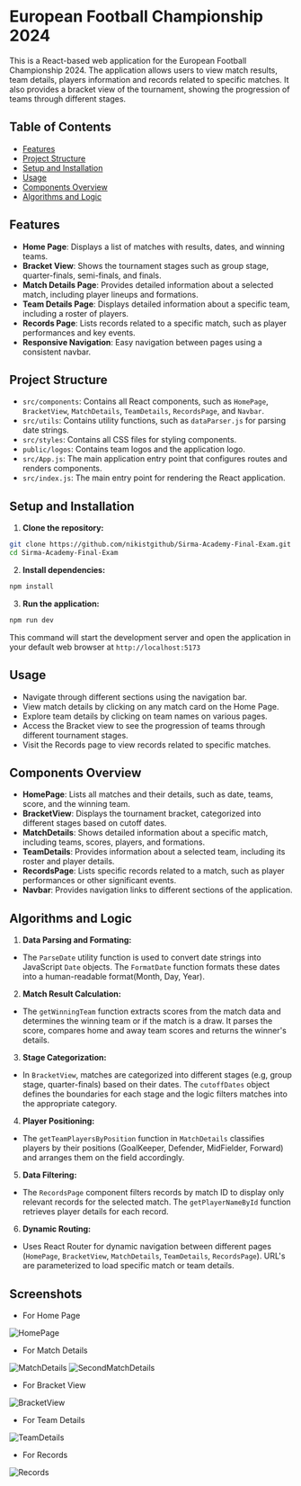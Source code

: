 # European Football Championship 2024

This is a React-based web application for the European Football Championship 2024. The application allows users to view match results, team details, players information and records related to specific matches. It also provides a bracket view of the tournament, showing the progression of teams through different stages.

## Table of Contents

- [Features](#features)
- [Project Structure](#project-structure)
- [Setup and Installation](#setup-and-installation)
- [Usage](#usage)
- [Components Overview](#components-overview)
- [Algorithms and Logic](#algorithms-and-logic)

## Features

- **Home Page**: Displays a list of matches with results, dates, and winning teams.
- **Bracket View**: Shows the tournament stages such as group stage, quarter-finals, semi-finals, and finals.
- **Match Details Page**: Provides detailed information about a selected match, including player lineups and formations.
- **Team Details Page**: Displays detailed information about a specific team, including a roster of players.
- **Records Page**: Lists records related to a specific match, such as player performances and key events.
- **Responsive Navigation**: Easy navigation between pages using a consistent navbar.

## Project Structure

- `src/components`: Contains all React components, such as `HomePage`, `BracketView`, `MatchDetails`, `TeamDetails`, `RecordsPage`, and `Navbar`.
- `src/utils`: Contains utility functions, such as `dataParser.js` for parsing date strings.
- `src/styles`: Contains all CSS files for styling components.
- `public/logos`: Contains team logos and the application logo.
- `src/App.js`: The main application entry point that configures routes and renders components.
- `src/index.js`: The main entry point for rendering the React application.

## Setup and Installation

1. **Clone the repository:**

```bash
git clone https://github.com/nikistgithub/Sirma-Academy-Final-Exam.git
cd Sirma-Academy-Final-Exam
```

2. **Install dependencies:**

```bash
npm install
```

3. **Run the application:**

```bash
npm run dev
```

This command will start the development server and open the application in your default web browser at `http://localhost:5173`

## Usage
- Navigate through different sections using the navigation bar.
- View match details by clicking on any match card on the Home Page.
- Explore team details by clicking on team names on various pages.
- Access the Bracket view to see the progression of teams through different tournament stages.
- Visit the Records page to view records related to specific matches.

## Components Overview
- **HomePage**: Lists all matches and their details, such as date, teams, score, and the winning team.
- **BracketView**: Displays the tournament bracket, categorized into different stages based on cutoff dates.
- **MatchDetails**: Shows detailed information about a specific match, including teams, scores, players, and formations.
- **TeamDetails**: Provides information about a selected team, including its roster and player details.
- **RecordsPage**: Lists specific records related to a match, such as player performances or other significant events.
- **Navbar**: Provides navigation links to different sections of the application.

## Algorithms and Logic

1. **Data Parsing and Formating:**

- The `ParseDate` utility function is used to convert date strings into JavaScript `Date` objects. The `FormatDate` function formats these dates into a human-readable format(Month, Day, Year).

2. **Match Result Calculation:**

- The `getWinningTeam` function extracts scores from the match data and determines the winning team or if the match is a draw. It parses the score, compares home and away team scores and returns the winner's details.

3. **Stage Categorization:**

- In `BracketView`, matches are categorized into different stages (e.g, group stage, quarter-finals) based on their dates. The `cutoffDates` object defines the boundaries for each stage and the logic filters matches into the appropriate category.

4. **Player Positioning:**

- The `getTeamPlayersByPosition` function in `MatchDetails` classifies players by their positions (GoalKeeper, Defender, MidFielder, Forward) and arranges them on the field accordingly.

5. **Data Filtering:**

- The `RecordsPage` component filters records by match ID to display only relevant records for the selected match. The `getPlayerNameById` function retrieves player details for each record.

6. **Dynamic Routing:**

- Uses React Router for dynamic navigation between different pages (`HomePage`, `BracketView`, `MatchDetails`, `TeamDetails`, `RecordsPage`). URL's are parameterized to load specific match or team details. 

## Screenshots

- For Home Page

![HomePage](https://github.com/nikistgithub/Sirma-Academy-Final-Exam.git/public/screenshots/HomePage.png)

- For Match Details

![MatchDetails](https://github.com/nikistgithub/Sirma-Academy-Final-Exam.git/public/screenshots/MatchDetails.png)
![SecondMatchDetails](https://github.com/nikistgithub/Sirma-Academy-Final-Exam.git/public/screenshots/SecondMatchDetails.png)

- For Bracket View

![BracketView](https://github.com/nikistgithub/Sirma-Academy-Final-Exam.git/public/screenshots/BracketView.png)

- For Team Details

![TeamDetails](https://github.com/nikistgithub/Sirma-Academy-Final-Exam.git/public/screenshots/TeamDetails.png)

- For Records

![Records](https://github.com/nikistgithub/Sirma-Academy-Final-Exam.git/public/screenshots/Records.png)
